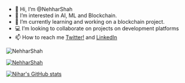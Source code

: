 - 👋 Hi, I’m @NehharShah
- 👀 I’m interested in AI, ML and Blockchain.
- 🌱 I’m currently learning and working on a blockchain project.
- 💻 I’m looking to collaborate on projects on development platforms
- 📫 How to reach me [Twitter!](https://twitter.com/Niharshah990) and [LinkedIn](https://www.linkedin.com/in/nihar-shah-139331106/)

<p align="left"> <img src="https://komarev.com/ghpvc/?username=parth2412&label=Profile%20views&color=0e75b6&style=flat" alt="NehharShah" /> </p>

<p align="left"> <a href="https://github.com/ryo-ma/github-profile-trophy"><img src="https://github-profile-trophy.vercel.app/?username=NehharShah" alt="NehharShah" /></a> </p>

<!---
NehharShah/NehharShah is a ✨ special ✨ repository because its `README.md` (this file) appears on your GitHub profile.
You can click the Preview link to take a look at your changes.
--->

[![Nihar's GitHub stats](https://github-readme-stats.vercel.app/api?username=NehharShah)](https://github.com/NehharShah/github-readme-stats)

